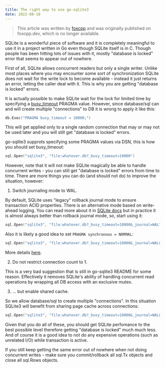 ```yaml
---
title: The right way to use go-sqlite3
date: 2022-08-10
---
```

> This article was written by [foxcpp](https://github.com/foxcpp) and was
> originally published on foxcpp.dev, which is no longer available.

SQLite is a wonderful piece of software and it is completely meaningful to use
it in a project written in Go even though SQLite itself is in C.  Though people
has been hitting lots of issues with it, mostly "database is locked" error that
seems to appear out of nowhere.

First of all, SQLite allows concurrent readers but only a single writer.
Unlike most places where you may encounter some sort of synchronization SQLite
does not wait for the write lock to become available - instead it just returns
an error, letting the caller deal with it. This is why you are getting
"database is locked" errors.

It is actually possible to make SQLite wait for the lock for limited time by
specifying a [busy_timeout] PRAGMA value. However, since database/sql can
and will create multiple "connections" to DB it is wrong to apply it like this:
```go
db.Exec("PRAGMA busy_timeout = 10000;")
```
This will get applied only to a single random connection that may or may not
be used later and you will still get "database is locked" errors.

go-sqlite3 supprots specifying some PRAGMA values via DSN, this is how you should
set busy_timeout: 
```go
sql.Open("sqlite3", "file:whatever.db?_busy_timeout=10000")
```

However, note that it will not make SQLite magically be able to handle
concurrent writes - you can still get "database is locked" errors from time to
time. There are more things you can do (and should not do) to improve the
situation, however:

1. Switch journaling mode to WAL.

By default, SQLite uses "legacy" rollback journal mode to ensure transaction
ACID properties. There is an alternative mode based on write-ahead logging.
You can read more about it in [SQLite docs][wal] but in practice it is almost
always better than rollback journal mode, so, start using it:

```go
sql.Open("sqlite3", "file:whatever.db?_busy_timeout=10000&_journal=WAL")
```

Also it is likely a good idea to set `PRAGMA synchronous = NORMAL`:
```go
sql.Open("sqlite3", "file:whatever.db?_busy_timeout=10000&_journal=WAL&_sync=NORMAL")
```
More details [here][sync].

2. Do not restrict connection count to 1.

This is a very bad suggestion that is still in go-sqlite3 README for some reason. 
Effectively it removes SQLite's ability of handling concurrent read operations
by wrapping all DB access with an exclusive mutex.

3. ... but enable shared cache.

So we allow database/sql to create multiple "connections". In this situation
SQLite3 will benefit from sharing page cache across connections:

```go
sql.Open("sqlite3", "file:whatever.db?_busy_timeout=10000&_journal=WAL&_sync=NORMAL&cache=shared")
```

Given that you do all of these, you should get SQLite perfomance to the best
possible level therefore getting "database is locked" much much less. And of course
it is a good idea to not do any expensive operations (such as unrelated I/O) while
transaction is active.

If you still keep getting the same error out of nowhere when not doing concurrent
writes - make sure you commit/rollback all sql.Tx objects and close all sql.Rows
objects. 

[busy_timeout]: https://sqlite.org/pragma.html#pragma_busy_timeout
[wal]: https://www.sqlite.org/wal.html
[sync]: https://www.sqlite.org/pragma.html#pragma_synchronous
